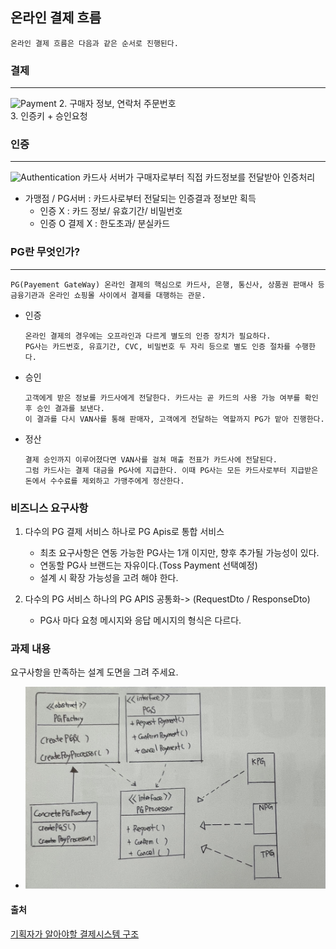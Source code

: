 ## 온라인 결제 흐름
    온라인 결제 흐름은 다음과 같은 순서로 진행된다.
### 결제
-----------
![Payment](결제흐름.jpg)
  2. 구매자 정보, 연락처 주문번호 <br/>
  3. 인증키 + 승인요청 
  
### 인증
---------
![Authentication](인증.jpg)
  카드사 서버가 구매자로부터 직접 카드정보를 전달받아 인증처리
  
  - 가맹점 / PG서버 : 카드사로부터 전달되는 인증결과 정보만 획득
    - 인증 X : 카드 정보/ 유효기간/ 비밀번호
    - 인증 O 결제 X : 한도초과/ 분실카드

### PG란 무엇인가? 
----
    PG(Payement GateWay) 온라인 결제의 핵심으로 카드사, 은행, 통신사, 상품권 판매사 등 금융기관과 온라인 쇼핑몰 사이에서 결제를 대행하는 관문.

  - 인증

        온라인 결제의 경우에는 오프라인과 다르게 별도의 인증 장치가 필요하다.
        PG사는 카드번호, 유효기간, CVC, 비밀번호 두 자리 등으로 별도 인증 절차를 수행한다.
  - 승인

        고객에게 받은 정보를 카드사에게 전달한다. 카드사는 곧 카드의 사용 가능 여부를 확인 후 승인 결과를 보낸다.
        이 결과를 다시 VAN사를 통해 판매자, 고객에게 전달하는 역할까지 PG가 맡아 진행한다.
  - 정산

        결제 승인까지 이루어졌다면 VAN사를 걸쳐 매출 전표가 카드사에 전달된다.
        그럼 카드사는 결제 대금을 PG사에 지급한다. 이때 PG사는 모든 카드사로부터 지급받은 돈에서 수수료를 제외하고 가맹주에게 정산한다.
### 비즈니스 요구사항 
1. 다수의 PG 결제 서비스 하나로 PG Apis로 통합 서비스
     - 최초 요구사항은 연동 가능한 PG사는 1개 이지만, 향후 추가될 가능성이 있다.
     - 연동할 PG사 브랜드는 자유이다.(Toss Payment 선택예정)
     - 설계 시 확장 가능성을 고려 해야 한다.

2. 다수의 PG 서비스 하나의 PG APIS 공통화-> (RequestDto / ResponseDto)
    - PG사 마다 요청 메시지와 응답 메시지의 형식은 다르다.   
### 과제 내용
요구사항을 만족하는 설계 도면을 그려 주세요.
- ![클래스 다이어그램](IMG_2435.jpeg)

#### 출처
[기획자가 알아야할 결제시스템 구조](https://yozm.wishket.com/magazine/detail/2585/)


  
  
